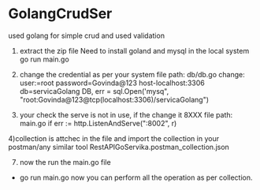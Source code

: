 # GolangCrudSer
used golang for simple crud and used validation

1) extract the zip file
Need to install goland and mysql in the local system
go run main.go

3) change the credential as per your system
file path: db/db.go
change:
user:=root
password=Govinda@123
host-localhost:3306
db=servicaGolang
DB, err = sql.Open('mysq",
"root:Govinda@123@tcp(localhost:3306)/servicaGolang")


5) your check the serve is not in use, if the change it 8XXX
file path: main.go
if err := http.ListenAndServe(":8002", r)


4)collection is attchec in the file and import the collection
in your postman/any similar tool
RestAPIGoServika.postman_collection.json


7) now the run the main.go file
* go run main.go
now you can perform all the operation as per collection.
